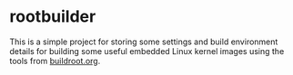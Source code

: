 # rootbuilder

This is a simple project for storing some settings and build environment
details for building some useful embedded Linux kernel images using the tools
from [buildroot.org](https://buildroot.org).
